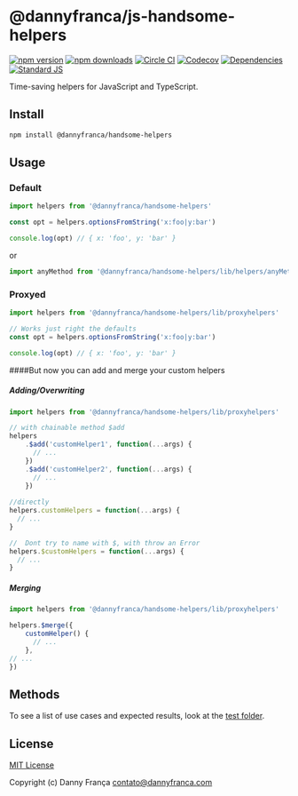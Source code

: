 # @dannyfranca/js-handsome-helpers

[![npm version][npm-version-src]][npm-version-href]
[![npm downloads][npm-downloads-src]][npm-downloads-href]
[![Circle CI][circle-ci-src]][circle-ci-href]
[![Codecov][codecov-src]][codecov-href]
[![Dependencies][david-dm-src]][david-dm-href]
[![Standard JS][standard-js-src]][standard-js-href]

Time-saving helpers for JavaScript and TypeScript.

## Install

```bash
npm install @dannyfranca/handsome-helpers
```

## Usage

### Default
```js
import helpers from '@dannyfranca/handsome-helpers'

const opt = helpers.optionsFromString('x:foo|y:bar')

console.log(opt) // { x: 'foo', y: 'bar' }
```
or

```js
import anyMethod from '@dannyfranca/handsome-helpers/lib/helpers/anyMethod'
```

### Proxyed

```js
import helpers from '@dannyfranca/handsome-helpers/lib/proxyhelpers'

// Works just right the defaults
const opt = helpers.optionsFromString('x:foo|y:bar')

console.log(opt) // { x: 'foo', y: 'bar' }
```

####But now you can add and merge your custom helpers

##### Adding/Overwriting

```js
import helpers from '@dannyfranca/handsome-helpers/lib/proxyhelpers'

// with chainable method $add
helpers
    .$add('customHelper1', function(...args) {
      // ...
    })
    .$add('customHelper2', function(...args) {
      // ...
    })
    
//directly
helpers.customHelpers = function(...args) {
  // ...
}

//  Dont try to name with $, with throw an Error
helpers.$customHelpers = function(...args) {
  // ...
}
```

##### Merging

```js
import helpers from '@dannyfranca/handsome-helpers/lib/proxyhelpers'

helpers.$merge({
    customHelper() {
      // ...
    },
// ...
})
```

## Methods

To see a list of use cases and expected results, look at the [test folder](./test).

## License

[MIT License](./LICENSE)

Copyright (c) Danny França <contato@dannyfranca.com>

<!-- Badges -->
[npm-version-src]: https://img.shields.io/npm/dt/@dannyfranca/handsome-helpers.svg?style=flat-square
[npm-version-href]: https://npmjs.com/package/@dannyfranca/handsome-helpers

[npm-downloads-src]: https://img.shields.io/npm/v/@dannyfranca/handsome-helpers/latest.svg?style=flat-square
[npm-downloads-href]: https://npmjs.com/package/@dannyfranca/handsome-helpers

[circle-ci-src]: https://img.shields.io/circleci/project/github/dannyfranca/js-handsome-helpers.svg?style=flat-square
[circle-ci-href]: https://circleci.com/gh/dannyfranca/js-handsome-helpers

[codecov-src]: https://img.shields.io/codecov/c/github/dannyfranca/js-handsome-helpers.svg?style=flat-square
[codecov-href]: https://codecov.io/gh/dannyfranca/js-handsome-helpers

[david-dm-src]: https://david-dm.org/dannyfranca/js-handsome-helpers/status.svg?style=flat-square
[david-dm-href]: https://david-dm.org/dannyfranca/js-handsome-helpers

[standard-js-src]: https://img.shields.io/badge/code_style-standard-brightgreen.svg?style=flat-square
[standard-js-href]: https://standardjs.com
